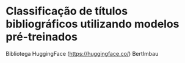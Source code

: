 # Classificação de títulos bibliográficos utilizando modelos pré-treinados

Bibliotega HuggingFace (https://huggingface.co/)
BertImbau
